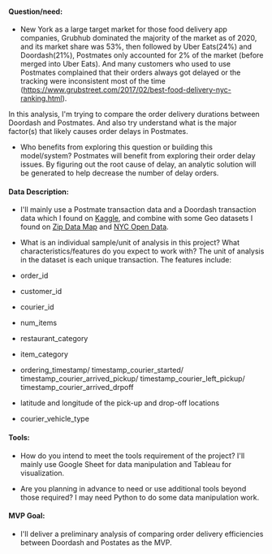 #### Question/need:

* New York as a large target market for those food delivery app companies, Grubhub dominated the majority of the market as of 2020, and its market share was 53%, then followed by Uber Eats(24%) and Doordash(21%), Postmates only accounted for 2% of the market (before merged into Uber Eats). And many customers who used to use Postmates complained that their orders always got delayed or the tracking were inconsistent most of the time (https://www.grubstreet.com/2017/02/best-food-delivery-nyc-ranking.html).

In this analysis, I'm trying to compare the order delivery durations between Doordash and Postmates. And also try
understand what is the major factor(s) that likely causes order delays in Postmates.

* Who benefits from exploring this question or building this model/system?
 Postmates will benefit from exploring their order delay issues. By figuring out the root cause of delay, an analytic solution will be generated to help decrease the number of delay orders.

#### Data Description:
* I'll mainly use a Postmate transaction data and a Doordash transaction data which I found on [Kaggle](https://www.kaggle.com/), and combine with some Geo datasets I found on [Zip Data Map](https://www.zipdatamaps.com) and [NYC Open Data](https://opendata.cityofnewyork.us/).

* What is an individual sample/unit of analysis in this project? What characteristics/features do you expect to work with?
The unit of analysis in the dataset is each unique transaction. The features include:

* order_id
* customer_id
* courier_id
* num_items
* restaurant_category
* item_category
* ordering_timestamp/ timestamp_courier_started/ timestamp_courier_arrived_pickup/ timestamp_courier_left_pickup/    timestamp_courier_arrived_drpoff
* latitude and longitude of the pick-up and drop-off locations
* courier_vehicle_type

#### Tools:
* How do you intend to meet the tools requirement of the project?
I'll mainly use Google Sheet for data manipulation and Tableau for visualization.

* Are you planning in advance to need or use additional tools beyond those required?
I may need Python to do some data manipulation work.

#### MVP Goal:
* I'll deliver a preliminary analysis of comparing order delivery efficiencies between Doordash and Postates as the MVP.
